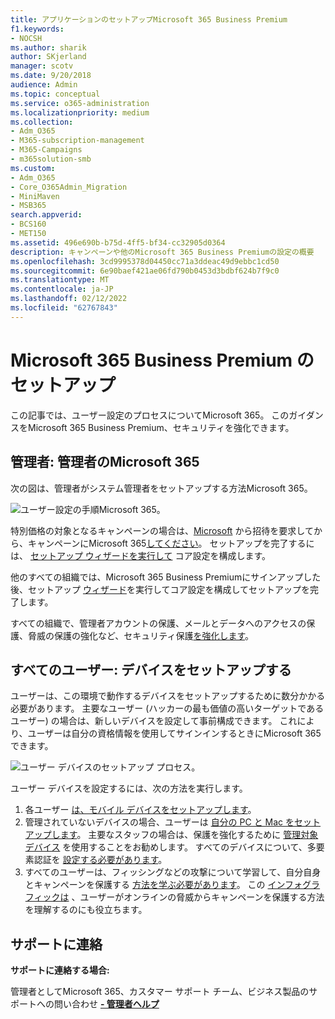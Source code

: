 ```yaml
---
title: アプリケーションのセットアップMicrosoft 365 Business Premium
f1.keywords:
- NOCSH
ms.author: sharik
author: SKjerland
manager: scotv
ms.date: 9/20/2018
audience: Admin
ms.topic: conceptual
ms.service: o365-administration
ms.localizationpriority: medium
ms.collection:
- Adm_O365
- M365-subscription-management
- M365-Campaigns
- m365solution-smb
ms.custom:
- Adm_O365
- Core_O365Admin_Migration
- MiniMaven
- MSB365
search.appverid:
- BCS160
- MET150
ms.assetid: 496e690b-b75d-4ff5-bf34-cc32905d0364
description: キャンペーンや他のMicrosoft 365 Business Premiumの設定の概要
ms.openlocfilehash: 3cd9995378d04450cc71a3ddeac49d9ebbc1cd50
ms.sourcegitcommit: 6e90baef421ae06fd790b0453d3bdbf624b7f9c0
ms.translationtype: MT
ms.contentlocale: ja-JP
ms.lasthandoff: 02/12/2022
ms.locfileid: "62767843"
---
```

# <a name="set-up-microsoft-365-business-premium"></a>Microsoft 365 Business Premium のセットアップ

この記事では、ユーザー設定のプロセスについてMicrosoft 365。 このガイダンスをMicrosoft 365 Business Premium、セキュリティを強化できます。

## <a name="admins-set-up-microsoft-365"></a>管理者: 管理者のMicrosoft 365

次の図は、管理者がシステム管理者をセットアップする方法Microsoft 365。

![ユーザー設定の手順Microsoft 365。](../media/M365-democracy-SetUpProcess.png)

特別価格の対象となるキャンペーンの場合は、[Microsoft](https://m365forcampaigns.microsoft.com/) から招待を要求してから、キャンペーンにMicrosoft 365[してください](m365-campaigns-sign-up.md)。 セットアップを完了するには、 [セットアップ ウィザードを実行して](../business/set-up.md?toc=/microsoft-365/campaigns/toc.json) コア設定を構成します。

他のすべての組織では、Microsoft 365 Business Premiumにサインアップした後、セットアップ [ウィザード](../admin/admin-overview/sign-up-for-office-365.md)を実行してコア設定を構成[](../business/set-up.md?toc=/microsoft-365/campaigns/toc.json)してセットアップを完了します。

すべての組織で、管理者アカウントの保護、メール[](m365-campaigns-protect-admin-accounts.md)とデータへのアクセスの[](m365-campaigns-conditional-access.md)保護、脅威の保護の強化など、セキュリティ保護[を強化します](m365-campaigns-increase-protection.md)。

## <a name="everyone-set-up-your-devices"></a>すべてのユーザー: デバイスをセットアップする

ユーザーは、この環境で動作するデバイスをセットアップするために数分かかる必要があります。 主要なユーザー (ハッカーの最も価値の高いターゲットであるユーザー) の場合は、新しいデバイスを設定して事前構成できます。 これにより、ユーザーは自分の資格情報を使用してサインインするときにMicrosoft 365できます。

![ユーザー デバイスのセットアップ プロセス。](../media/m365-democracy-user-device-setup.png)
  
ユーザー デバイスを設定するには、次の方法を実行します。

1. 各ユーザー [は、モバイル デバイスをセットアップします](../business/set-up-mobile-devices.md?toc=%2Fmicrosoft-365%2Fcampaigns%2Ftoc.json)。
2. 管理されていないデバイスの場合、ユーザーは [自分の PC と Mac をセットアップします](m365-campaigns-protect-pcs-macs.md)。
主要なスタッフの場合は、保護を強化するために [管理対象デバイス](../business/set-up-windows-devices.md?toc=/microsoft-365/campaigns/toc.json) を使用することをお勧めします。 すべてのデバイスについて、多要素認証を [設定する必要があります](m365-campaigns-multifactor-authentication.md)。
3. すべてのユーザーは、フィッシングなどの攻撃について学習して、自分自身とキャンペーンを保護する [方法を学ぶ必要があります](m365-campaigns-phishing-and-attacks.md)。 この [インフォグラフィックは](m365-campaigns-protect-campaign-infographic.md) 、ユーザーがオンラインの脅威からキャンペーンを保護する方法を理解するのにも役立ちます。

## <a name="contact-support"></a>サポートに連絡

 **サポートに連絡する場合:**
  
管理者としてMicrosoft 365、カスタマー サポート チーム、ビジネス製品のサポートへの問い合わせ **[- 管理者ヘルプ](../business-video/get-help-support.md)**
